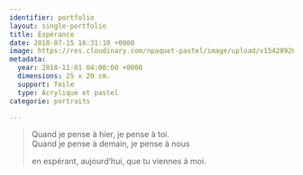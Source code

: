 ```yaml
---
identifier: portfolio
layout: single-portfolio
title: Espérance
date: 2018-07-15 16:31:10 +0000
image: https://res.cloudinary.com/npaquet-pastel/image/upload/v1542892683/DSC08049-6-620x413.jpg
metadata:
  year: 2018-11-01 04:00:00 +0000
  dimensions: 25 x 20 cm.
  support: Toile
  type: Acrylique et pastel
categorie: portraits

---
```

> Quand je pense à hier, je pense à toi.  
> Quand je pense à demain, je pense à nous 
>
> en espérant, aujourd’hui, que tu viennes à moi.